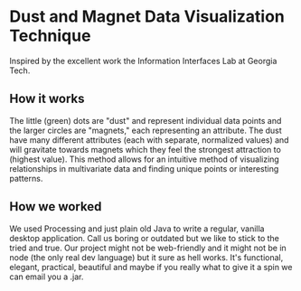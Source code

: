 # Dust and Magnet Data Visualization Technique

Inspired by the excellent work the Information Interfaces Lab at Georgia Tech.

## How it works

The little (green) dots are "dust" and represent individual data points and the larger circles are "magnets," each representing an attribute. The dust have many different attributes (each with separate, normalized values) and will gravitate towards magnets which they feel the strongest attraction to (highest value). This method allows for an intuitive method of visualizing relationships in multivariate data and finding unique points or interesting patterns.

## How we worked

We used Processing and just plain old Java to write a regular, vanilla desktop application. Call us boring or outdated but we like to stick to the tried and true. Our project might not be web-friendly and it might not be in node (the only real dev language) but it sure as hell works. It's functional, elegant, practical, beautiful and maybe if you really what to give it a spin we can email you a .jar.
